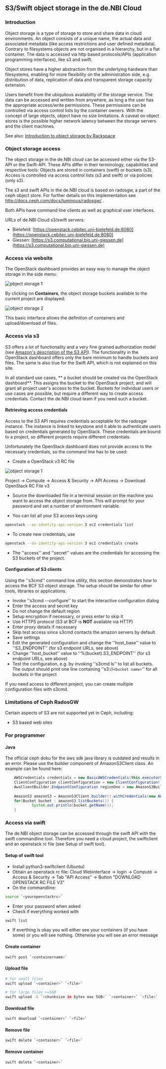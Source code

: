 ## S3/Swift object storage in the de.NBI Cloud

### Introduction

Object storage is a type of storage to store and share data in cloud environments. An object consists of a unique name, the actual data and associated metadata (like access restrictions and user defined metadata). Contrary to filesystems objects are not organised in a hierarchy, but in a flat container. The data is accessed via http based protocols/APIs (application programming interfaces), like s3 and swift.

Object stores have a higher abstraction from the underlying hardware than filesystems, enabling for more flexibility on the administration side, e.g. distribution of data, replication of data and transparent storage capacity extension.

Users benefit from the ubiquitous availability of the storage service. The data can be accessed and written from anywhere, as long a the user has the appropriate access/write permissions. These permissions can be controlled via access control lists by the container owners. With the concept of large objects, object have no size limitations. A caveat on object stores is the possible higher network latency between the storage servers and the client machines.

See also: [Introduction to object storage by Rackspace](http://blog.rackspace.com/introduction-to-object-storage)

### Object storage access 

The object storage in the de.NBI cloud can be accessed either via the S3-API or the Swift-API. These APIs differ in their terminology, capabilities and respective tools: Objects are stored in containers (swift) or buckets (s3). Access is controlled via access control lists (s3 and swift) or via policies (only s3).

The s3 and swift APIs in the de.NBI cloud is based on radosgw, a part of the ceph object store. For further details on this implementation see http://docs.ceph.com/docs/luminous/radosgw/ .

Both APIs have command line clients as well as graphical user interfaces.

URLs of de.NBI Cloud s3/swift servers: 
* Bielefeld: [https://openstack.cebitec.uni-bielefeld.de:8080](https://openstack.cebitec.uni-bielefeld.de:8080)
* Giessen: [https://s3.computational.bio.uni-giessen.de](https://s3.computational.bio.uni-giessen.de)

### Access via website

The OpenStack dashboard provides an easy way to manage the object storage in the side menu:

![pbject storage 1](images/os_1.png)

By clicking on **Containers**, the object storage buckets available to the current project are displayed:

![object storage 2](imgages/os_2.png)

This basic interface allows the definition of containers and upload/download of files.

### Access via s3

S3 offers a lot of functionality and a very fine grained authorization model (see [ Amazon's description of the S3 API](http://docs.aws.amazon.com/AmazonS3/latest/API/Welcome.html)). The functionality in the OpenStack dashboard offers only the bare minimum to handle buckets and files. The same is also true for the Swift API, which is not explained on this site.

In all standard use cases, ** a bucket should be created via the OpenStack dashboard**. This assigns the bucket to the OpenStack project, and will grant all project user's access to the bucket. Buckets for individual users or use cases are possible, but require a different way to create access credentials. Contact the de.NBI cloud team if you need such a bucket.

#### Retrieving access credentials

Access to the S3 API requires credentials acceptable for the radosgw instance. The instance is linked to keystone and it able to authenticate users based on credentials generated by OpenStack. These credentials are bound to a project, so different projects require different credentials.

Unfortunately the OpenStack dashboard does not provide access to the necessary credentials, so the command line has to be used:


*  Create a OpenStack v3 RC file

![object storage 1](images/os_3.png)

Project -> Compute -> Access & Security -> API Access -> Download OpenStack RC File v3


*  Source the downloaded file in a terminal session on the machine you want to access the object storage from. This will prompt for your password and set a number of environment variable.

*  You can list all your S3 access keys using 

```bash
openstack --os-identity-api-version 3 ec2 credentials list
```    


*  To create new credentials, use

```bash
openstack --os-identity-api-version 3 ec2 credentials create
```    

*  The ''access'' and ''secret'' values are the credentials for accessing the S3 buckets of the project.

#### Configuration of S3 clients

Using the ''s3cmd'' command line utility, this section demonstrates how to access the BCF S3 object storage. The setup should be similar for other tools, libraries or applications.



*  Invoke ''s3cmd --configure'' to start the interactive configuration dialog
*  Enter the access and secret key
*  Do not change the default region
*  Setup encryption if necessary, or press enter to skip it
*  Use HTTPS protocol (S3 at BCF is **NOT** available via HTTP)
*  Enter proxy details if necessary
*  Skip test access since s3cmd contacts the amazon servers by default
*  Save settings
*  Edit the generated configuration and change the ''host_base'' value to ''S3_ENDPOINT'' (for s3 endpoint URLs, see above)
*  Change ''host_bucket'' value to ''%(bucket).S3_ENDPOINT'' (for s3 endpoint URLs, see above)
*  Test the configuration, e.g. by invoking ''s3cmd ls'' to list all buckets. The output should print one line containing ''s3://`<bucket name>`'' for all buckets in the project

If you need access to different project, you can create multiple configuration files with s3cmd.

### Limitations of Ceph RadosGW

Certain aspects of S3 are not supported yet in Ceph, including:

*  S3 based web sites


### For programmer

#### Java

The official ceph doku for the aws sdk java library is outdated and results in an error. Please use the builder component of AmazonS3Client class.
An example can be found here:

```java
    AWSCredentials credentials = new BasicAWSCredentials(this.executorS3Key, this.executorS3Secret);
    ClientConfiguration clientConfiguration = new ClientConfiguration();
    AwsClientBuilder.EndpointConfiguration regionOne = new AmazonS3Builder.EndpointConfiguration("s3.computational.bio.uni-giessen.de", "RegionOne");
    
    AmazonS3 amazonS3 = AmazonS3Client.builder().withCredentials(new AWSStaticCredentialsProvider(credentials)).withRegion("RegionOne").withEndpointConfiguration(regionOne).build();
    for(Bucket bucket : amazonS3.listBuckets()) {
            System.out.println(bucket.getName());
    }
```        

### Access via swift

The de.NBI object storage can be accessed through the swift API with the swift commandline tool. Therefore you need a cloud project, the swiftclient and an openstack rc file (see Setup of swift tool).

#### Setup of swift tool


*  Install python3-swiftclient (Ubuntu)
*  Obtain an openstack rc file: Cloud Webinterface -> login -> Compute -> Access & Security -> Tab "API Access" -> Button "DOWNLOAD OPENSTACK RC FILE V3"
*  On the commandline: 

```bash
source `<youropenstackrc>`
```    

*  Enter your password when asked
*  Check if everything worked with

```bash
swift list
```    
 
*  If everthing is okay you will either see your containers (if you have some) or you will see nothing. Otherwise you will see an error message

#### Create container

```bash
swift post `<containername>`
```

#### Upload file

```bash
# for small files
swift upload `<container>` `<file>`
```    

```bash
# for large files >=5GB
swift upload -S `<chunksize in bytes max 5GB>` `<container>` `<file>` 
```

#### Download file

```bash
swift download `<container>` `<file>`
```

#### Remove file

```bash
swift delete `<container>` `<file>`
```

#### Remove container

```bash
swift delete `<container>`
```

